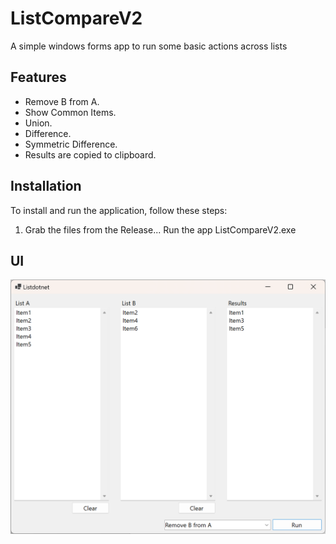 # ListCompareV2

A simple windows forms app to run some basic actions across lists

## Features

- Remove B from A.
- Show Common Items.
- Union.
- Difference.
- Symmetric Difference.
- Results are copied to clipboard.

## Installation

To install and run the application, follow these steps:

1. Grab the files from the Release... Run the app ListCompareV2.exe

## UI
![Listdotnet UI Image](https://github.com/gavc/ListCompareV2/blob/master/listdotnet.png)
